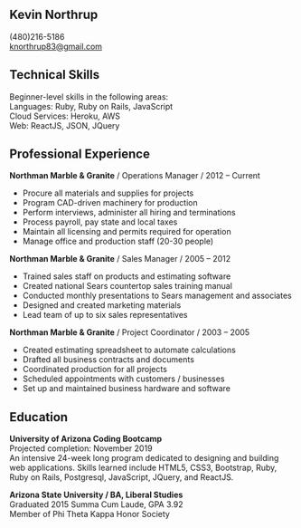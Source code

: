 Kevin Northrup
---
(480)216-5186  
knorthrup83@gmail.com  

Technical Skills
---

Beginner-level skills in the following areas:  
Languages: Ruby, Ruby on Rails, JavaScript  
Cloud Services: Heroku, AWS  
Web: ReactJS, JSON, JQuery

Professional Experience
---

**Northman Marble & Granite**  /  Operations Manager  /  2012 – Current
  - Procure all materials and supplies for projects
  - Program CAD-driven machinery for production
  - Perform interviews, administer all hiring and terminations
  - Process payroll, pay state and local taxes
  - Maintain all licensing and permits required for operation
  - Manage office and production staff (20-30 people)

**Northman Marble & Granite**  /  Sales Manager  /  2005 – 2012
  - Trained sales staff on products and estimating software
  - Created national Sears countertop sales training manual
  - Conducted monthly presentations to Sears management and associates
  - Designed and created marketing materials
  - Lead team of up to six sales representatives		

**Northman Marble & Granite**  /  Project Coordinator  /  2003 – 2005
  - Created estimating spreadsheet to automate calculations
  - Drafted all business contracts and documents
  - Coordinated production for all projects
  - Scheduled appointments with customers / businesses
  - Set up and maintained business hardware and software

Education
---

**University of Arizona Coding Bootcamp**  
Projected completion: November 2019  
An intensive 24-week long program dedicated to designing and building web applications. Skills learned include HTML5, CSS3, Bootstrap, Ruby, Ruby on Rails, Postgresql, JavaScript, JQuery, and ReactJS.

**Arizona State University  /  BA, Liberal Studies**  
Graduated 2015 Summa Cum Laude, GPA 3.92  
Member of Phi Theta Kappa Honor Society
